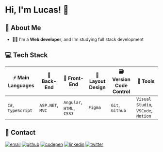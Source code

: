 
# Hi, I'm Lucas! 👋


## 🚀 About Me

- 🧑‍💻 I'm a **Web developer**, and I'm studying full stack development


## 💻 Tech Stack

<!-- - **⚡️ Main Languages:** `C#`, `TypeScript`
- **📡 Back-End:** `ASP.NET MVC`
- **🎉 Front-End:** `Angular`, `HTML`, `CSS3`
- **🎨 Layout Design**: `Figma`
- **🗃️ Version Code Control**: `Git`, `Github`
- **🔨 Tools**: `Visual Studio`, `Visual Studio Code`, `Notion` -->
| ⚡️ Main Languages  | 📡 Back-End  | 🎉 Front-End  | 🎨 Layout Design  |  🗃️ Version Code Control  | 🔨 Tools  |
| ------------------ | ---------------- | ------------------------- | --------- | --------------- | ----------------------- |
| `C#`, `TypeScript` | `ASP.NET`, `MVC` | `Angular`, `HTML`, `CSS3` | `Figma` | `Git`, `Github` | `Visual Studio`, `VSCode`, `Notion` |




## 🔗 Contact
[![email](https://img.shields.io/badge/my_email-A33?style=for-the-badge&logo=ko-fi&logoColor=white)](mailto:lms.262@gmail.com)
[![github](https://img.shields.io/badge/my_repos-926?style=for-the-badge&logo=ko-fi&logoColor=white)](https://github.com/LucasMoraesDev?tab=repositories)
[![codepen](https://img.shields.io/badge/my_codepen-157?style=for-the-badge&logo=ko-fi&logoColor=white)](https://codepen.io/lucasmoraesdev)
[![linkedin](https://img.shields.io/badge/my_linkedin-0A66C2?style=for-the-badge&logo=linkedin&logoColor=white)](https://www.linkedin.com/in/lucasmoraesdev/)
[![twitter](https://img.shields.io/badge/my_twitter-1DA1F2?style=for-the-badge&logo=twitter&logoColor=white)](https://twitter.com/LucasMoraesDev)

